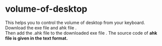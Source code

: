 # volume-of-desktop
This helps you to control the volume of desktop from your keyboard.<br>
Download the exe file and ahk file .<br>
Then add the .ahk file to the downloaded exe file . The source code of <b>ahk<b> file is given in the text format. 
